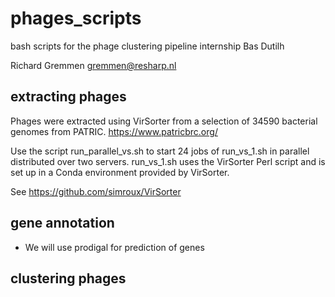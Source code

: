 # phages_scripts
bash scripts for the phage clustering pipeline internship Bas Dutilh

Richard Gremmen
gremmen@resharp.nl


## extracting phages ##
Phages were extracted using VirSorter from a selection of 34590 bacterial genomes from PATRIC.
https://www.patricbrc.org/

Use the script run_parallel_vs.sh to start 24 jobs of run_vs_1.sh in parallel distributed over two servers.
run_vs_1.sh uses the VirSorter Perl script and is set up in a Conda environment provided by VirSorter.

See
https://github.com/simroux/VirSorter


## gene annotation ##

* We will use prodigal for prediction of genes


## clustering phages ##








